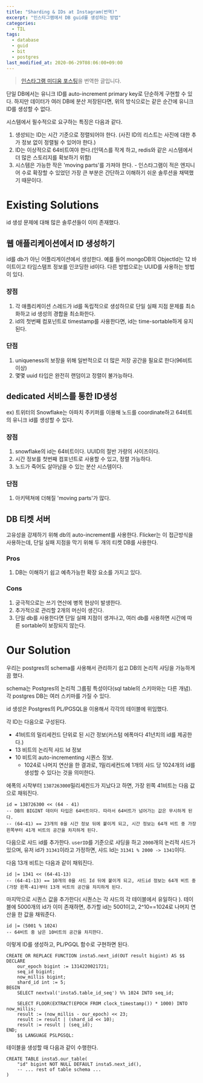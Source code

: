 ```yaml
---
title: "Sharding & IDs at Instagram(번역)"
excerpt: "인스타그램에서 DB guid를 생성하는 방법"
categories:
  - TIL
tags:
  - database
  - guid
  - bit
  - postgres
last_modified_at: 2020-06-29T08:06:00+09:00
---
```


> [인스타그램 미디움 포스팅](https://instagram-engineering.com/sharding-ids-at-instagram-1cf5a71e5a5c)을 번역한 글입니다.

단일 DB에서는 유니크 ID를 auto-increment primary key로 단순하게 구현할 수 있다. 하지만 데이터가 여러 DB에 분산 저장된다면, 위의 방식으로는 같은 순간에 유니크 ID를 생성할 수 없다. 

시스템에서 필수적으로 요구하는 특징은 다음과 같다.

1. 생성되는 ID는 시간 기준으로 정렬되어야 한다. (사진 ID의 리스트는 사진에 대한 추가 정보 없이 정렬될 수 있어야 한다.) 
2. ID는 이상적으로 64비트여야 한다.(인덱스를 작게 하고, redis와 같은 시스템에서 더 많은 스토리지를 확보하기 위함)
3. 시스템은 가능한 작은 'moving parts'를 가져야 한다. - 인스타그램이 적은 엔지니어 수로 확장할 수 있었던 가장 큰 부분은 간단하고 이해하기 쉬운 솔루션을 채택했기 때문이다.

# Existing Solutions

id 생성 문제에 대해 많은 솔루션들이 이미 존재했다.

## 웹 애플리케이션에서 ID 생성하기

id를 db가 아닌 어플리게이션에서 생성한다. 예를 들어 mongoDB의 ObjectId는 12 바이트이고 타임스탬프 정보를 인코딩한 id이다. 다른 방법으로는 UUID를 사용하는 방법이 있다.

### 장점

1. 각 애플리케이션 스레드가 id를 독립적으로 생성하므로 단일 실패 지점 문제를 최소화하고 id 생성의 경합을 최소화한다.
2. id의 첫번째 컴포넌트로 timestamp를 사용한다면, id는 time-sortable하게 유지된다.

### 단점

1. uniqueness의 보장을 위해 일반적으로 더 많은 저장 공간을 필요로 한다(96비트 이상) 
2. 몇몇 uuid 타입은 완전히 랜덤이고 정렬이 불가능하다.

## dedicated 서비스를 통한 ID생성

ex) 트위터의 Snowflake는 아파치 주키퍼를 이용해 노드를 coordinate하고 64비트의 유니크 id를 생성할 수 있다.

### 장점

1. snowflake의 id는 64비트이다. UUID의 절반 가량의 사이즈이다.
2. 시간 정보를 첫번째 컴포넌트로 사용할 수 있고, 정렬 가능하다.
3. 노드가 죽어도 살아남을 수 있는 분산 시스템이다.

### 단점

1. 아키텍쳐에 더해질 'moving parts'가 많다. 

## DB 티켓 서버

고유성을 강제하기 위해 db의 auto-increment를 사용한다. Flicker는 이 접근방식을 사용하는데, 단일 실패 지점을 막기 위해 두 개의 티켓 DB를 사용한다.

### Pros

1. DB는 이해하기 쉽고 예측가능한 확장 요소를 가지고 있다.

### Cons

1. 궁극적으로는 쓰기 연산에 병목 현상이 발생한다.
2. 추가적으로 관리할  2개의 머신이 생긴다.
3. 단일 db를 사용한다면 단일 실패 지점이 생겨나고, 여러 db를 사용하면 시간에 따른 sortable이 보장되지 않는다.

# Our Solution

우리는 postgres의 schema를 사용해서 관리하기 쉽고 DB의 논리적 샤딩을 가능하게끔 했다.

schema는 Postgres의 논리적 그룹핑 특성이다(sql table의 스키마와는 다른 개념). 각 postgres DB는 여러 스키마를 가질 수 있다.

id 생성은 Postgres의 PL/PGSQL을 이용해서 각각의 테이블에 위임했다. 

각 ID는 다음으로 구성된다.

- 41비트의 밀리세컨드 단위로 된 시간 정보(커스텀 에폭마다 41년치의 id를 제공한다.)
- 13 비트의 논리적 샤드 Id 정보
- 10 비트의 auto-incrementing 시퀀스 정보. 
  - 1024로 나머지 연산을 한 결과로, 1밀리세컨드에 1개의 샤드 당 1024개의 id를 생성할 수 있다는 것을 의미한다.

에폭의 시작부터 `1387263000`밀리세컨드가 지났다고 하면, 가장 왼쪽 41비트는 다음 값으로 채워진다.

```plsql
id = 138726300 << (64 - 41)
-- DB의 BIGINT 데이터 타입은 64비트이다. 따라서 64비트가 넘어가는 값은 무시하게 된다. 
-- (64-41) == 23개의 0을 시간 정보 뒤에 붙이게 되고, 시간 정보는 64개 비트 중 가장 왼쪽부터 41개 비트의 공간을 차지하게 된다.
```

다음으로 샤드 id를 추가한다. `userID`를 기준으로 샤딩을 하고 `2000`개의 논리적 샤드가 있으며, 유저 id가 `31341`이라고 가정하면, 샤드 Id는 `31341 % 2000 -> 1341`이다. 

다음 13개 비트는 다음과 같이 채워진다.

```plsql
id |= 1341 << (64-41-13)
-- (64-41-13) == 10개의 0을 샤드 Id 뒤에 붙이게 되고, 샤드id 정보는 64개 비트 중 (가장 왼쪽-41)부터 13개 비트의 공간을 차지하게 된다.
```

마지막으로 시퀀스 값을 추가한다( 시퀀스는 각 샤드의 각 테이블에서 유일하다 ). 테이블에 5000개의 id가 이미 존재하면, 추가할 id는 5001이고, 2^10==1024로 나머지 연산을 한 값을 채워준다.

```plsql
id |= (5001 % 1024)
-- 64비트 중 남은 10비트의 공간을 차지한다.
```

이렇게 ID를 생성하고, PL/PGQL 함수로 구현하면 된다.

```plsql
CREATE OR REPLACE FUNCTION insta5.next_id(OUT result bigint) AS $$
DECLARE
	our_epoch bigint := 1314220021721;
	seq_id bigint;
	now_millis bigint;
	shard_id int := 5;
BEGIN
	SELECT nextval('insta5.table_id_seq') %% 1024 INTO seq_id;
	
	SELECT FLOOR(EXTRACT(EPOCH FROM clock_timestamp()) * 1000) INTO now_millis;
	result := (now_millis - our_epoch) << 23;
	result := result | (shard_id << 10);
	result := result | (seq_id);
END;
	$$ LANGUAGE PSLPGSQL:
```

테이블을 생성할 때 다음과 같이 수행한다.

```plsql
CREATE TABLE insta5.our_table(
	"id" bigint NOT NULL DEFAULT insta5.next_id(),
    -- ... rest of table schema ...
)
```

